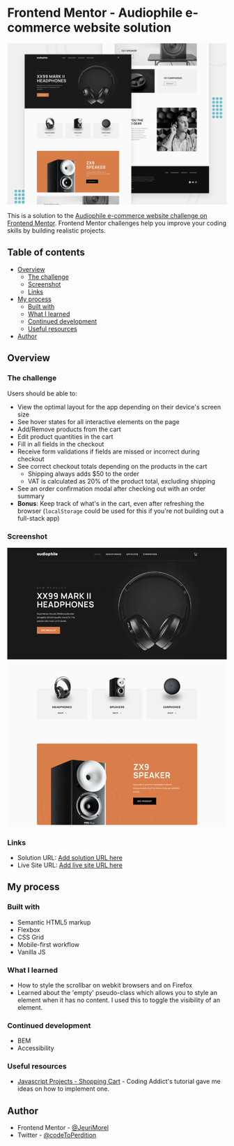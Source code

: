 # Frontend Mentor - Audiophile e-commerce website solution

![Design preview for the Audiophile e-commerce website coding challenge](./preview.jpg)

This is a solution to the [Audiophile e-commerce website challenge on Frontend Mentor](https://www.frontendmentor.io/challenges/audiophile-ecommerce-website-C8cuSd_wx). Frontend Mentor challenges help you improve your coding skills by building realistic projects.

## Table of contents

-   [Overview](#overview)
    -   [The challenge](#the-challenge)
    -   [Screenshot](#screenshot)
    -   [Links](#links)
-   [My process](#my-process)
    -   [Built with](#built-with)
    -   [What I learned](#what-i-learned)
    -   [Continued development](#continued-development)
    -   [Useful resources](#useful-resources)
-   [Author](#author)

## Overview

### The challenge

Users should be able to:

-   View the optimal layout for the app depending on their device's screen size
-   See hover states for all interactive elements on the page
-   Add/Remove products from the cart
-   Edit product quantities in the cart
-   Fill in all fields in the checkout
-   Receive form validations if fields are missed or incorrect during checkout
-   See correct checkout totals depending on the products in the cart
    -   Shipping always adds $50 to the order
    -   VAT is calculated as 20% of the product total, excluding shipping
-   See an order confirmation modal after checking out with an order summary
-   **Bonus**: Keep track of what's in the cart, even after refreshing the browser (`localStorage` could be used for this if you're not building out a full-stack app)

### Screenshot

![](./Screenshot-Frontend-Mentor-Audiophile-e-commerce-website.png)

### Links

-   Solution URL: [Add solution URL here](https://www.frontendmentor.io/solutions/responsive-multipage-ecommerce-website-1irvgxNA3)
-   Live Site URL: [Add live site URL here](https://fem-audiophile-e-commerce-website.vercel.app/)

## My process

### Built with

-   Semantic HTML5 markup
-   Flexbox
-   CSS Grid
-   Mobile-first workflow
-   Vanilla JS

### What I learned

-   How to style the scrollbar on webkit browsers and on Firefox
-   Learned about the 'empty' pseudo-class which allows you to style an element when it has no content. I used this to toggle the visibility of an element.

### Continued development

-   BEM
-   Accessibility

### Useful resources

-   [Javascript Projects - Shopping Cart](https://www.youtube.com/watch?v=90PgFUPIybY) - Coding Addict's tutorial gave me ideas on how to implement one.

## Author

-   Frontend Mentor - [@JeuriMorel](https://www.frontendmentor.io/profile/JeuriMorel)
-   Twitter - [@codeToPerdition](https://twitter.com/codeToPerdition)
